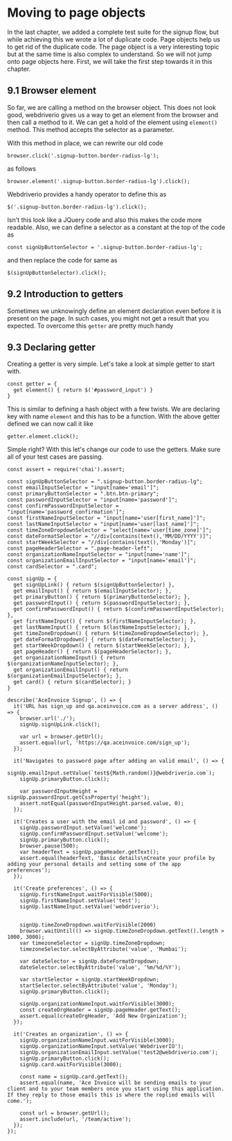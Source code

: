 # Moving to page objects

In the last chapter, we added a complete test suite for the signup flow, but while achieving this we wrote a lot of duplicate code. Page objects help us to get rid of the duplicate code. The page object is a very interesting topic but at the same time is also complex to understand. So we will not jump onto page objects here. First, we will take the first step towards it in this chapter.

## 9.1 Browser element

So far, we are calling a method on the browser object. This does not look good, webdriverio gives us a way to get an element from the browser and then call a method to it. We can get a hold of the element using `element()` method. This method accepts the selector as a parameter.

With this method in place, we can rewrite our old code

```
browser.click('.signup-button.border-radius-lg');
```

as follows

```
browser.element('.signup-button.border-radius-lg').click();
```

Webdriverio provides a handy operator to define this as

```
$('.signup-button.border-radius-lg').click();
```

Isn't this look like a JQuery code and also this makes the code more readable. Also, we can define a selector as a constant at the top of the code as

```
const signUpButtonSelector = '.signup-button.border-radius-lg';
```

and then replace the code for same as

```
$(signUpButtonSelector).click();
```

## 9.2 Introduction to getters

Sometimes we unknowingly define an element declaration even before it is present on the page. In such cases, you might not get a result that you expected. To overcome this `getter` are pretty much handy

## 9.3 Declaring getter

Creating a getter is very simple. Let's take a look at simple getter to start with.

```
const getter = {
  get element() { return $('#password_input') }
}
```

This is similar to defining a hash object with a few twists. We are declaring key with name `element` and this has to be a function. With the above getter defined we can now call it like


```
getter.element.click();
```

Simple right? With this let's change our code to use the getters. Make sure all of your test cases are passing.

```
const assert = require('chai').assert;

const signUpButtonSelector = ".signup-button.border-radius-lg";
const emailInputSelector = "input[name='email']";
const primaryButtonSelector = ".btn.btn-primary";
const passwordInputSelector = "input[name='password']";
const confirmPasswordInputSelector = "input[name='password_confirmation']";
const firstNameInputSelector = "input[name='user[first_name]']";
const lastNameInputSelector = "input[name='user[last_name]']";
const timeZoneDropdownSelector = "select[name='user[time_zone]']";
const dateFormatSelector = "//div[contains(text(),'MM/DD/YYYY')]";
const startWeekSelector = "//div[contains(text(),'Monday')]";
const pageHeaderSelector = ".page-header-left";
const organizationNameInputSelector = "input[name='name']";
const organizationEmailInputSelector = "input[name='email']";
const cardSelector = ".card";

const signUp = {
  get signUpLink() { return $(signUpButtonSelector) },
  get emailInput() { return $(emailInputSelector); },
  get primaryButton() { return $(primaryButtonSelector); },
  get passwordInput() { return $(passwordInputSelector); },
  get confirmPasswordInput() { return $(confirmPasswordInputSelector); },
  get firstNameInput() { return $(firstNameInputSelector); },
  get lastNameInput() { return $(lastNameInputSelector); },
  get timeZoneDropdown() { return $(timeZoneDropdownSelector); },
  get dateFormatDropdown() { return $(dateFormatSelector); },
  get startWeekDropdown() { return $(startWeekSelector); },
  get pageHeader() { return $(pageHeaderSelector); },
  get organizationNameInput() { return $(organizationNameInputSelector); },
  get organizationEmailInput() { return $(organizationEmailInputSelector); },
  get card() { return $(cardSelector); }
}

describe('AceInvoice Signup', () => {
  it('URL has sign_up and qa.aceinvoice.com as a server address', () => {
    browser.url('./');
    signUp.signUpLink.click();

    var url = browser.getUrl();
    assert.equal(url, 'https://qa.aceinvoice.com/sign_up');
  });

  it('Navigates to password page after adding an valid email', () => {
    signUp.emailInput.setValue(`test${Math.random()}@webdriverio.com`);
    signUp.primaryButton.click();

    var passwordInputHeight = signUp.passwordInput.getCssProperty('height');
    assert.notEqual(passwordInputHeight.parsed.value, 0);
  });

  it('Creates a user with the email id and password', () => {
    signUp.passwordInput.setValue('welcome');
    signUp.confirmPasswordInput.setValue('welcome');
    signUp.primaryButton.click();
    browser.pause(500);
    var headerText = signUp.pageHeader.getText();
    assert.equal(headerText, 'Basic details\nCreate your profile by adding your personal details and setting some of the app preferences');
  });

  it('Create preferences', () => {
    signUp.firstNameInput.waitForVisible(5000);
    signUp.firstNameInput.setValue('test');
    signUp.lastNameInput.setValue('webdriverio');


    signUp.timeZoneDropdown.waitForVisible(2000)
    browser.waitUntil(() => signUp.timeZoneDropdown.getText().length > 1000, 3000);
    var timezoneSelector = signUp.timeZoneDropdown;
    timezoneSelector.selectByAttribute('value', 'Mumbai');

    var dateSelector = signUp.dateFormatDropdown;
    dateSelector.selectByAttribute('value', '%m/%d/%Y');

    var startSelector = signUp.startWeekDropdown;
    startSelector.selectByAttribute('value', 'Monday');
    signUp.primaryButton.click();

    signUp.organizationNameInput.waitForVisible(3000);
    const createOrgHeader = signUp.pageHeader.getText();
    assert.equal(createOrgHeader, 'Add New Organization');
  });

  it('Creates an organization', () => {
    signUp.organizationNameInput.waitForVisible(3000);
    signUp.organizationNameInput.setValue('WebdriverIO');
    signUp.organizationEmailInput.setValue('test2@webdriverio.com');
    signUp.primaryButton.click();
    signUp.card.waitForVisible(3000);

    const name = signUp.card.getText();
    assert.equal(name, 'Ace Invoice will be sending emails to your client and to your team members once you start using this application. If they reply to those emails this is where the replied emails will come.');

    const url = browser.getUrl();
    assert.include(url, '/team/active');
  });
});
```
